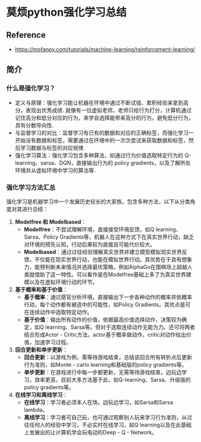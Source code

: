 # 莫烦python强化学习总结

## Reference
- https://mofanpy.com/tutorials/machine-learning/reinforcement-learning/

## 简介
### 什么是强化学习？

- 定义与原理：强化学习能让机器在环境中通过不断试错、累积经验来拿到高分，表现出优秀成绩. 就像有一位虚拟老师，老师只给行为打分，计算机通过记住高分和低分对应的行为，来学会选择能带来高分的行为，避免低分行为，具有分数导向性. 
- 与监督学习的对比：监督学习有已有的数据和对应的正确标签，而强化学习一开始没有数据和标签，需要通过在环境中的一次次尝试来获取数据和标签，然后学习数据与标签的对应规律. 
- 强化学习算法：强化学习包含多种算法，如通过行为价值选取特定行为的 Q-learning、sarsa、DQN，直接输出行为的 policy gradients，以及了解所处环境并从虚拟环境中学习的算法等. 

### 强化学习方法汇总

强化学习是机器学习中一个发展历史较长的大家族，包含多种方法，以下从分类角度对其进行总结：
1. **Modelfree 和 Modelbased**：
    - **Modelfree**：不尝试理解环境，直接接受环境反馈，如Q learning、Sarsa、Policy Gradients等，机器人在这种方式下在真实世界行动，缺乏对环境的预先认知，行动后果较为直接且可能代价较大。
    - **Modelbased**：通过过往经验理解真实世界并建立模型模拟现实世界反馈，不仅能在现实世界行动，也能在模拟世界行动。其优势在于具有想象力，能预判断未来情况并选择最优策略，例如AlphaGo在围棋场上超越人类就借助了这一特性。可以看作是在Modelfree基础上多了为真实世界建模以及在虚拟环境行动的环节。
2. **基于概率和基于价值**：
    - **基于概率**：通过感官分析环境，直接输出下一步各种动作的概率并依概率行动，每个动作都有被选中的可能性，如Policy Gradients。其优点是可在连续动作中选取特定动作。
    - **基于价值**：输出所有动作的价值，依据最高价值选择动作，决策较为确定，如Q learning、Sarsa等。但对于选取连续动作无能为力。还可将两者结合形成Actor - Critic方法，actor基于概率做动作，critic对动作给出价值，加速学习过程。
3. **回合更新和单步更新**：
    - **回合更新**：以游戏为例，需等待游戏结束，总结该回合所有转折点后更新行为准则，如Monte - carlo learning和基础版的policy gradients等。
    - **单步更新**：在游戏进行中每一步都更新，无需等待游戏结束，边玩边学习，效率更高，目前大多方法基于此，如Q-learning、Sarsa、升级版的policy gradients等。
4. **在线学习和离线学习**：
    - **在线学习**：学习者必须本人在场，边玩边学习，如Sarsa和Sarsa lambda。
    - **离线学习**：学习者可自己玩，也可通过观察别人玩来学习行为准则，从过往任何人的经验中学习，不必实时在线学习，如Q learning以及在此基础上发展出的让计算机学会玩电动的Deep - Q - Network。 


